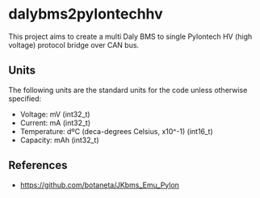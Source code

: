 # dalybms2pylontechhv

This project aims to create a multi Daly BMS to single Pylontech HV (high voltage) protocol bridge over CAN bus.

## Units

The following units are the standard units for the code unless otherwise specified:

- Voltage: mV (int32_t)
- Current: mA (int32_t)
- Temperature: dºC (deca-degrees Celsius, x10^-1) (int16_t)
- Capacity: mAh (int32_t)

## References

- https://github.com/botaneta/JKbms_Emu_Pylon

